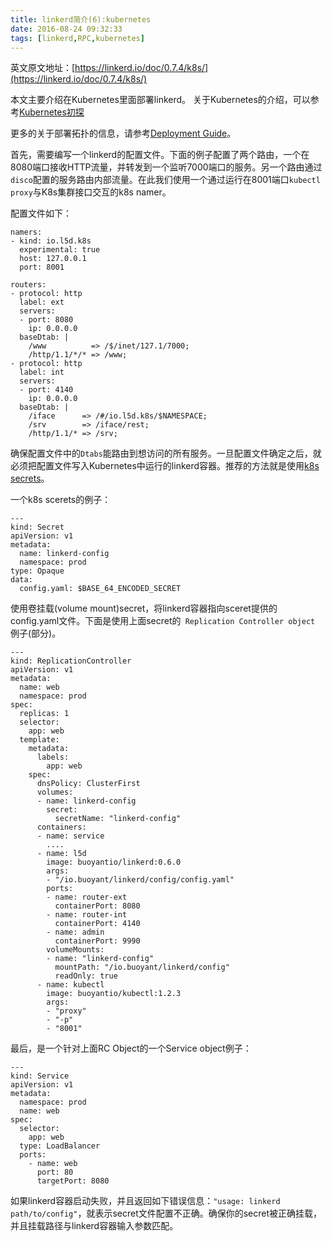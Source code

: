 ```yaml
---
title: linkerd简介(6):kubernetes
date: 2016-08-24 09:32:33
tags: [linkerd,RPC,kubernetes]
---
```



英文原文地址：[https://linkerd.io/doc/0.7.4/k8s/](https://linkerd.io/doc/0.7.4/k8s/)

本文主要介绍在Kubernetes里面部署linkerd。 关于Kubernetes的介绍，可以参考[Kubernetes初探](http://blog.csdn.net/zhangjun2915/article/details/40598151)

更多的关于部署拓扑的信息，请参考[Deployment Guide](https://linkerd.io/doc/0.7.4/deployment)。

首先，需要编写一个linkerd的配置文件。下面的例子配置了两个路由，一个在8080端口接收HTTP流量，并转发到一个监听7000端口的服务。另一个路由通过`disco`配置的服务路由内部流量。在此我们使用一个通过运行在8001端口`kubectl proxy`与K8s集群接口交互的k8s namer。

配置文件如下：

```
namers:
- kind: io.l5d.k8s
  experimental: true
  host: 127.0.0.1
  port: 8001

routers:
- protocol: http
  label: ext
  servers:
  - port: 8080
    ip: 0.0.0.0
  baseDtab: |
    /www          => /$/inet/127.1/7000;
    /http/1.1/*/* => /www;
- protocol: http
  label: int
  servers:
  - port: 4140
    ip: 0.0.0.0
  baseDtab: |
    /iface      => /#/io.l5d.k8s/$NAMESPACE;
    /srv        => /iface/rest;
    /http/1.1/* => /srv;
```

确保配置文件中的`Dtabs`能路由到想访问的所有服务。一旦配置文件确定之后，就必须把配置文件写入Kubernetes中运行的linkerd容器。推荐的方法就是使用[k8s secrets](http://kubernetes.io/docs/user-guide/secrets/)。

一个k8s scerets的例子：
<!-- more -->

```
---
kind: Secret
apiVersion: v1
metadata:
  name: linkerd-config
  namespace: prod
type: Opaque
data:
  config.yaml: $BASE_64_ENCODED_SECRET

```

使用卷挂载(volume mount)secret，将linkerd容器指向sceret提供的config.yaml文件。下面是使用上面secret的` Replication Controller object` 例子(部分)。

```
---
kind: ReplicationController
apiVersion: v1
metadata:
  name: web
  namespace: prod
spec:
  replicas: 1
  selector:
    app: web
  template:
    metadata:
      labels:
        app: web
    spec:
      dnsPolicy: ClusterFirst
      volumes:
      - name: linkerd-config
        secret:
          secretName: "linkerd-config"
      containers:
      - name: service
        ....
      - name: l5d
        image: buoyantio/linkerd:0.6.0
        args:
        - "/io.buoyant/linkerd/config/config.yaml"
        ports:
        - name: router-ext
          containerPort: 8080
        - name: router-int
          containerPort: 4140
        - name: admin
          containerPort: 9990
        volumeMounts:
        - name: "linkerd-config"
          mountPath: "/io.buoyant/linkerd/config"
          readOnly: true
      - name: kubectl
        image: buoyantio/kubectl:1.2.3
        args:
        - "proxy"
        - "-p"
        - "8001"
```

最后，是一个针对上面RC Object的一个Service object例子：

```
---
kind: Service
apiVersion: v1
metadata:
  namespace: prod
  name: web
spec:
  selector:
    app: web
  type: LoadBalancer
  ports:
    - name: web
      port: 80
      targetPort: 8080
```

如果linkerd容器启动失败，并且返回如下错误信息：`"usage: linkerd path/to/config"`，就表示secret文件配置不正确。确保你的secret被正确挂载，并且挂载路径与linkerd容器输入参数匹配。
